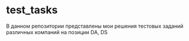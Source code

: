 # test_tasks
В данном репозитории представлены мои решения тестовых заданий различных компаний на позиции DA, DS
